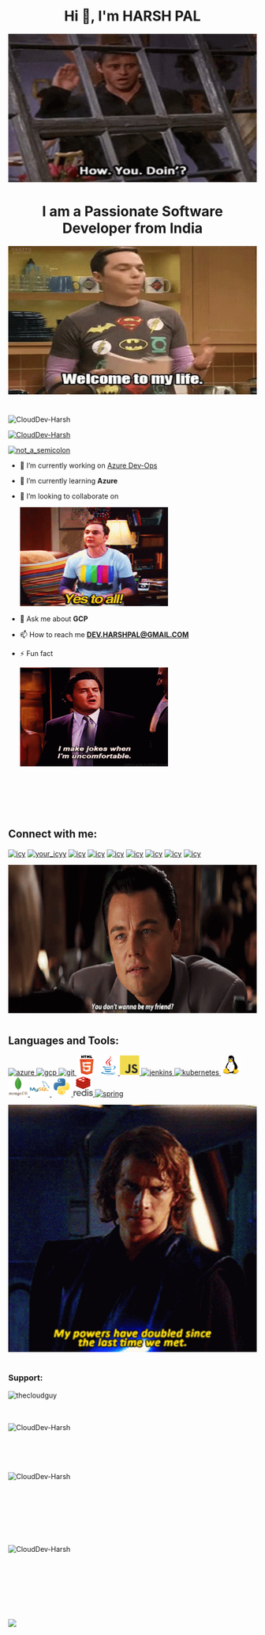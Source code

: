 <h1 align="center">Hi 👋, I'm HARSH PAL</h1>
<p align="center"> <img
        src="https://github.com/CloudDev-Harsh/CloudDev-Harsh/blob/a04208ca69253d4c4d2de238e15156c3be880e72/Github/how-you-doin-how-are-you-doing.gif"
        width="700" height="300" alt="HowYouDoin" /> </p>
<h1 align="center"></h1>
<h1 align="center">I am a Passionate Software Developer from India</h1>
<p align="center"> <img
        src="https://github.com/CloudDev-Harsh/CloudDev-Harsh/blob/a04208ca69253d4c4d2de238e15156c3be880e72/Github/welcome-to-my-life-the-big-bang-theory.gif"
        width="700" height="300" alt="HowYouDoin" /> </p>
<h1 align="center"></h1>
<p align="left"> <img
        src="https://komarev.com/ghpvc/?username=CloudDev-Harsh&label=Profile%20views&color=0e75b6&style=flat"
        alt="CloudDev-Harsh" /> </p>

<p align="left"> <a href="https://github.com/ryo-ma/github-profile-trophy"><img
            src="https://github-profile-trophy.vercel.app/?username=CloudDev-Harsh" alt="CloudDev-Harsh" /></a> </p>

<p align="left"> <a href="https://twitter.com/not_a_semicolon" target="blank"><img
            src="https://img.shields.io/twitter/follow/not_a_semicolon?logo=twitter&style=for-the-badge"
            alt="not_a_semicolon" /></a> </p>

- 🔭 I’m currently working on [Azure Dev-Ops]()

- 🌱 I’m currently learning **Azure**

- 👯 I’m looking to collaborate on
&nbsp;<p align="left"> <img
        src="https://github.com/CloudDev-Harsh/CloudDev-Harsh/blob/a04208ca69253d4c4d2de238e15156c3be880e72/Github/tv-shows-quotes.gif"
        width="300" height="200" alt="HowYouDoin" /> </p>

  <!-- - 🤝 I’m looking for help with [any](https) -->

<!-- - 👨‍💻 All of my projects are available at [http](http) -->

<!-- - 📝 I regularly write articles on [http](http) -->

- 💬 Ask me about **GCP**

- 📫 How to reach me **DEV.HARSHPAL@GMAIL.COM**

<!-- - 📄 Know about my experiences [http](http) -->

- ⚡ Fun fact
&nbsp;<p align="left"> <img
        src="https://github.com/CloudDev-Harsh/CloudDev-Harsh/blob/a5b24ce85f241a50f925f42e043873166c0e3bcc/Github/jokes-uncomfortable.gif"
        width="300" height="200" alt="HowYouDoin" /> </p>
<br><br>
<br><br>
<h1 align="center"></h1>
<h2 align="left">Connect with me:</h2>
<p align="left">
    <a href="https://dev.to/dsads" target="blank"><img align="center"
            src="https://github.com/your-icy/your-icy/blob/main/svgs/devto.svg"
            alt="icy" height="30" width="40" /></a>
    <a href="https://x.com/your_icyy" target="blank"><img align="center"
            src="https://github.com/your-icy/your-icy/blob/main/svgs/x-social-media-logo-icon.svg"
            alt="your_icyy" height="30" width="40" /></a>
    <a href="https://www.linkedin.com/in/icyy/" target="blank"><img align="center"
            src="https://github.com/your-icy/your-icy/blob/main/svgs/linked-in-alt.svg"
            alt="icy" height="30" width="40" /></a>
    <a href="https://stackoverflow.com/users/dsadas" target="blank"><img align="center"
            src="https://github.com/your-icy/your-icy/blob/main/svgs/stack-overflow.svg"
            alt="icy" height="30" width="40" /></a>
    <a href="https://instagram.com/dsada" target="blank"><img align="center"
            src="https://github.com/your-icy/your-icy/blob/main/svgs/instagram.svg"
            alt="icy" height="30" width="40" /></a>
    <a href="https://medium.com/dsadas" target="blank"><img align="center"
            src="https://github.com/your-icy/your-icy/blob/main/svgs/medium.svg"
            alt="icy" height="30" width="40" /></a>
    <a href="https://www.hackerrank.com/dsad" target="blank"><img align="center"
            src="https://github.com/your-icy/your-icy/blob/main/svgs/hackerrank.svg"
            alt="icy" height="30" width="40" /></a>
    <a href="https://www.leetcode.com/dasd" target="blank"><img align="center"
            src="https://github.com/your-icy/your-icy/blob/main/svgs/leet-code.svg"
            alt="icy" height="30" width="40" /></a>
    <a href="https://discord.gg/dsada" target="blank"><img align="center"
            src="https://github.com/your-icy/your-icy/blob/main/svgs/discord-icon-svgrepo-com.svg"
            alt="icy" height="30" width="40" /></a>
</p>

<p align="center"> <img
        src="https://github.com/CloudDev-Harsh/CloudDev-Harsh/blob/21583e2dbdaf31fe2de930dffb2a96e20ada5d0e/Github/ponste11.gif"
        width="820" height="300" alt="HowYouDoin" /> </p>
<h1 align="center"></h1>
<h2 align="left">Languages and Tools:</h2>
<p align="left"> 
     <a href="https://azure.microsoft.com/en-in/" target="_blank" rel="noreferrer"> <img
            src="https://www.vectorlogo.zone/logos/microsoft_azure/microsoft_azure-icon.svg" alt="azure" width="40"
            height="40" /> </a> 
<!--         <a href="https://www.gnu.org/software/bash/" target="_blank" rel="noreferrer"> <img
            src="https://static.djangoproject.com/img/logos/django-logo-positive.svg" alt="django" width="40"
            height="40" /> </a>  -->
        <a href="https://www.docker.com/" target="_blank" rel="noreferrer"> <img
            src="https://www.vectorlogo.zone/logos/google_cloud/google_cloud-icon.svg" alt="gcp" width="40"
            height="40" /> </a> <a href="https://git-scm.com/" target="_blank" rel="noreferrer"> <img
            src="https://www.vectorlogo.zone/logos/git-scm/git-scm-icon.svg" alt="git" width="40" height="40" /> </a> <a href="https://www.w3.org/html/" target="_blank" rel="noreferrer"> </a> <img
            src="https://raw.githubusercontent.com/devicons/devicon/master/icons/html5/html5-original-wordmark.svg"
            alt="html5" width="40" height="40" /> </a> <a href="https://www.java.com" target="_blank" rel="noreferrer"> <img src="https://raw.githubusercontent.com/devicons/devicon/master/icons/java/java-original.svg" alt="java"
            width="40" height="40" /> </a> <a href="https://developer.mozilla.org/en-US/docs/Web/JavaScript"
        target="_blank" rel="noreferrer"> <img
            src="https://raw.githubusercontent.com/devicons/devicon/master/icons/javascript/javascript-original.svg"
            alt="javascript" width="40" height="40" /> </a> <a href="https://www.jenkins.io" target="_blank"
        rel="noreferrer"> <img src="https://www.vectorlogo.zone/logos/jenkins/jenkins-icon.svg" alt="jenkins" width="40"
            height="40" /> </a> <a href="https://kubernetes.io" target="_blank" rel="noreferrer"> <img
            src="https://www.vectorlogo.zone/logos/kubernetes/kubernetes-icon.svg" alt="kubernetes" width="40"
            height="40" /> </a> <a href="https://www.linux.org/" target="_blank" rel="noreferrer"> <img
            src="https://raw.githubusercontent.com/devicons/devicon/master/icons/linux/linux-original.svg" alt="linux"
            width="40" height="40" /> </a> <a href="https://www.mongodb.com/" target="_blank" rel="noreferrer"> <img
            src="https://raw.githubusercontent.com/devicons/devicon/master/icons/mongodb/mongodb-original-wordmark.svg"
            alt="mongodb" width="40" height="40" /> </a> <a href="https://www.mysql.com/" target="_blank"
        rel="noreferrer"> <img src="https://raw.githubusercontent.com/devicons/devicon/master/icons/mysql/mysql-original-wordmark.svg"
            alt="mysql" width="40" height="40" /> </a> <a href="https://www.python.org" target="_blank"
        rel="noreferrer"> <img
            src="https://raw.githubusercontent.com/devicons/devicon/master/icons/python/python-original.svg"
            alt="python" width="40" height="40" /> </a> <a href="https://redis.io" target="_blank" rel="noreferrer"> <img src="https://raw.githubusercontent.com/devicons/devicon/master/icons/redis/redis-original-wordmark.svg" alt="redis" width="40" height="40" /> </a> <a href="https://spring.io/" target="_blank" rel="noreferrer">
        <img src="https://www.vectorlogo.zone/logos/springio/springio-icon.svg" alt="spring" width="40" height="40" />
    </a> </p>
<p align="center"> 
    
 <img src="https://github.com/CloudDev-Harsh/CloudDev-Harsh/blob/a5b24ce85f241a50f925f42e043873166c0e3bcc/Github/power-star-wars.gif"
        width="820" height="500" alt="HowYouDoin" /> </p>
    <h1 align="center"></h1>
    <h3 align="left">Support:</h3>
    <p><a href="https://www.buymeacoffee.com/thecloudguy"> <img align="left"
                src="https://cdn.buymeacoffee.com/buttons/v2/default-yellow.png" height="50" width="210"
                alt="thecloudguy" /></a></p><br><br>
    <br>
    <p><img align="left"
            src="https://github-readme-stats.vercel.app/api/top-langs?username=CloudDev-Harsh&show_icons=true&locale=en&layout=compact"
            alt="CloudDev-Harsh" /></p>
    <br><br><br><br><br>

<p>&nbsp;<img align="left"
        src="https://github-readme-stats.vercel.app/api?username=CloudDev-Harsh&show_icons=true&locale=en"
        alt="CloudDev-Harsh" /></p>
<br><br>
<br><br>
<br><br>
<p align="left"><img align="left" src="https://github-readme-streak-stats.herokuapp.com/?user=CloudDev-Harsh&"
        alt="CloudDev-Harsh" /></p>
<br><br>
<br><br>
<br><br><br><br>
<p><img src="https://github-readme-twitter.gazf.vercel.app/api?id=not_a_semicolon&layout=wide" /> </p>
